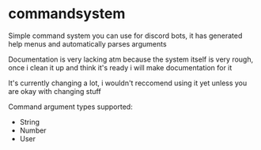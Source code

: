# commandsystem

Simple command system you can use for discord bots, it has generated help menus and automatically parses arguments

Documentation is very lacking atm because the system itself is very rough, once i clean it up and think it's ready i will make documentation for it

It's currently changing a lot, i wouldn't reccomend using it yet unless you are okay with changing stuff

Command argument types supported:

 - String
 - Number
 - User